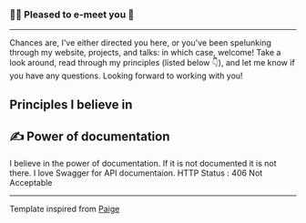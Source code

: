 ### 🙋‍♀️ Pleased to e-meet you 👋 
___

Chances are, I've either directed you here, or you've been spelunking through my website,  projects, and talks: in which case, welcome! Take a look around, read through my principles (listed below 👇), and let me know if you have any questions. Looking forward to working with you!


## Principles I believe in

:writing_hand:	Power of documentation
---
I believe in the power of documentation. If it is not documented it is not there. I love Swagger for API documentaion.
HTTP Status : 406 Not Acceptable




<!--
**vaishnavitv/vaishnavitv** is a ✨ _special_ ✨ repository because its `README.md` (this file) appears on your GitHub profile.

Here are some ideas to get you started:

- 🔭 I’m currently working on ...
- 🌱 I’m currently learning ...
- 👯 I’m looking to collaborate on ...
- 🤔 I’m looking for help with ...
- 💬 Ask me about ...
- 📫 How to reach me: ...
- 😄 Pronouns: ...
- ⚡ Fun fact: ...
-->
---
Template inspired from [Paige](https://github.com/dynamicwebpaige)
